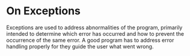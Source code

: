 # On Exceptions

Exceptions are used to address abnormalities of the program, primarily intended to determine which error has occurred and how to prevent the occurrence of the same error. A good program has to address error handling properly for they guide the user what went wrong. 